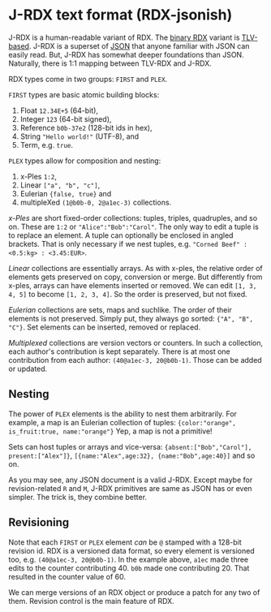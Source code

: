   # J-RDX text format (RDX-jsonish)

J-RDX is a human-readable variant of RDX.
The [binary RDX][r] variant is [TLV-based][t].
J-RDX is a superset of [JSON][j] that anyone familiar with JSON can easily read.
But, J-RDX has somewhat deeper foundations than JSON.
Naturally, there is 1:1 mapping between TLV-RDX and J-RDX.

RDX types come in two groups: `FIRST` and `PLEX`.

`FIRST` types are basic atomic building blocks: 
 1. Float `12.34E+5` (64-bit),
 2. Integer `123` (64-bit signed),
 3. Reference `b0b-37e2` (128-bit ids in hex),
 4. String `"Hello world!"` (UTF-8), and
 5. Term, e.g. `true`.

`PLEX` types allow for composition and nesting: 
 1. x-Ples `1:2`,
 2. Linear `["a", "b", "c"]`,
 3. Eulerian `{false, true}` and
 4. multipleXed `(1@b0b-0, 2@a1ec-3)` collections.

*x-Ples* are short fixed-order collections: tuples, triples, quadruples, and so on.
These are `1:2` or `"Alice":"Bob":"Carol"`.
The only way to edit a tuple is to replace an element.
A tuple can optionally be enclosed in angled brackets.
That is only necessary if we nest tuples, e.g. `"Corned Beef" : <0.5:kg> : <3.45:EUR>`.

*Linear* collections are essentially arrays. 
As with x-ples, the relative order of elements gets preserved on copy, conversion or merge.
But differently from x-ples, arrays can have elements inserted or removed.
We can edit `[1, 3, 4, 5]` to become `[1, 2, 3, 4]`.
So the order is preserved, but not fixed.

*Eulerian* collections are sets, maps and suchlike.
The order of their elements is not preserved.
Simply put, they always go sorted: `{"A", "B", "C"}`.
Set elements can be inserted, removed or replaced.

*Multiplexed* collections are version vectors or counters.
In such a collection, each author's contribution is kept separately.
There is at most one contribution from each author: `(40@a1ec-3, 20@b0b-1)`.
Those can be added or updated.

 ## Nesting

The power of `PLEX` elements is the ability to nest them arbitrarily.
For example, a map is an Eulerian collection of tuples:
`{color:"orange", is_fruit:true, name:"orange"}`
Yep, a map is not a primitive!

Sets can host tuples or arrays and vice-versa:
`{absent:["Bob","Carol"], present:["Alex"]}`, 
`[{name:"Alex",age:32}, {name:"Bob",age:40}]` and so on.

As you may see, any JSON document is a valid J-RDX.
Except maybe for revision-related `R` and `M`, J-RDX primitives are same as JSON has or even simpler.
The trick is, they combine better.

 ## Revisioning

Note that each `FIRST` or `PLEX` element *can* be `@` stamped with a 128-bit revision id.
RDX is a versioned data format, so every element is versioned too, e.g. `(40@a1ec-3, 20@b0b-1)`.
In the example above, `a1ec` made three edits to the counter contributing 40. 
`b0b` made one contributing 20. 
That resulted in the counter value of 60.

We can merge versions of an RDX object or produce a patch for any two of them.
Revision control is the main feature of RDX.

[j]: http://json.org
[r]: ./RDX.md
[t]: ./TLV.md
